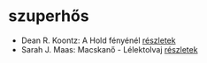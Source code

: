 # szuperhős

- Dean R. Koontz: A Hold fényénél [részletek](_details/Dean%20R.%20Koontz.md#id_1074)
- Sarah J. Maas: Macskanő - Lélektolvaj [részletek](_details/Sarah%20J.%20Maas.md#id_1684)